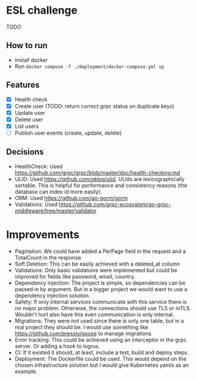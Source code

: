 # ESL challenge
TODO

## How to run
- Install docker
- Run `docker compose -f ./deployment/docker-compose.yml up`

## Features
- [X] Health check
- [X] Create user (TODO: return correct grpc status on duplicate keys)
- [X] Update user
- [X] Delete user
- [X] List users
- [ ] Publish user events (create, update, delete)

## Decisions
- HealthCheck: Used https://github.com/grpc/grpc/blob/master/doc/health-checking.md
- ULID: Used https://github.com/oklog/ulid. ULIds are lexicographically sortable. This is helpful for performance and consistency reasons (the database can index id more easily).
- ORM: Used https://github.com/go-gorm/gorm
- Validations: Used https://github.com/grpc-ecosystem/go-grpc-middleware/tree/master/validator

# Improvements
- Pagination: We could have added a PerPage field in the request and a TotalCount in the response
- Soft Deletion: This can be easily achieved with a deleted_at column
- Validations: Only basic validations were implemented but could be improved for fields like password, email, country.
- Dependency injection: The project is simple, so dependencies can be passed in by argument. But in a bigger project we would want to use a dependency injection solution.
- Safety: If only internal services communicate with this service there is no major problem. Otherwise, the connections should use TLS or mTLS. Wouldn't hurt also have this even communication is only internal.
- Migrations: They were not used since there is only one table, but in a real project they should be. I would use something like https://github.com/pressly/goose to manage migrations.
- Error tracking: This could be achieved using an interceptor in the grpc server. Or adding a hook to logrus.
- CI: If it existed it should, at least, include a test, build and deploy steps.
- Deployment: The Dockerfile could be used. This would depend on the chosen infrastructure solution but I would give Kubernetes yamls as an example.